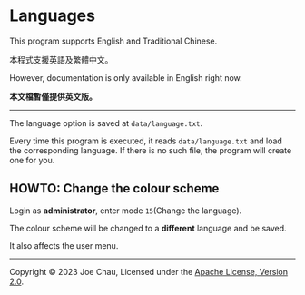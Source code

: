 # Languages

This program supports English and Traditional Chinese.

本程式支援英語及繁體中文。

However, documentation is only available in English right now.

**本文檔暫僅提供英文版。**

---

The language option is saved at `data/language.txt`.

Every time this program is executed, it reads `data/language.txt`
and load the corresponding language. 
If there is no such file, the program will create one for you.

## HOWTO: Change the colour scheme
Login as **administrator**, enter mode `15`(Change the language).

The colour scheme will be changed to a **different** language and be saved.

It also affects the user menu.

---

Copyright © 2023 Joe Chau, Licensed under the 
<a href="https://www.apache.org/licenses/LICENSE-2.0" target="_blank">Apache License, Version 2.0</a>.